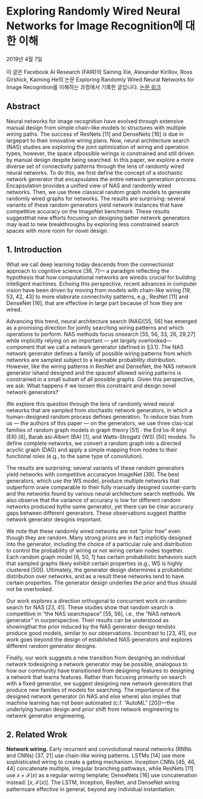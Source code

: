 # Exploring Randomly Wired Neural Networks for Image Recognition에 대한 이해

2019년 4월 7일

이 글은 Facebook AI Research (FAIR)의 Saining Xie, Alexandar Kirillov, Ross Girshick, Kaiming He의 논문 Exploring Randomly Wired Neural Networks for Image Recognition를 이해하는 과정에서 기록한 글입니다. [논문 링크](https://arxiv.org/abs/1904.01569)

## Abstract

Neural  networks  for  image  recognition  have  evolved through  extensive  manual  design  from  simple  chain-like models to structures with multiple wiring paths.  The success  of  ResNets  [11]  and  DenseNets  [16]  is  due  in  largepart to their innovative wiring plans. Now, neural architecture search (NAS) studies are exploring the joint optimization of wiring and operation types,  however,  the space ofpossible wirings is constrained and still driven by manual design despite being searched.  In this paper, we explore a more diverse set of connectivity patterns through the lens of randomly wired neural networks. To do this, we first define the concept of a stochastic network generator that encapsulates the entire network generation process.  Encapsulation provides a unified view of NAS and randomly wired networks.  Then, we use three classical random graph models to generate randomly wired graphs for networks.  The results are surprising: several variants of these random generators  yield  network  instances  that  have  competitive  accuracy on the ImageNet benchmark.  These results suggestthat new efforts focusing on designing better network generators  may  lead  to  new  breakthroughs  by  exploring  less constrained search spaces with more room for novel design.

## 1. Introduction
What  we  call  deep  learning  today  descends  from  the connectionist approach  to  cognitive  science  [38,  7]— a paradigm reflecting the hypothesis that how computational networks  are  wiredis  crucial  for  building  intelligent  machines.  Echoing this perspective, recent advances in computer vision have been driven by moving from models with chain-like wiring [19, 53, 42, 43] to more elaborate connectivity patterns, e.g., ResNet [11] and DenseNet [16], that are effective in large part because of how they are wired. 

Advancing this trend, neural architecture search (NAS)[55,  56]  has  emerged as  a  promising  direction  for  jointly searching  wiring  patterns  and  which  operations  to  perform.  NAS methods focus onsearch [55, 56, 33, 26, 29,27]  while implicitly  relying on  an important — yet  largely overlooked— component that we call a network generator (defined  in  §3.1).   The  NAS  network  generator  defines  a family  of  possible  wiring  patterns  from  which  networks are sampled subject to a learnable probability distribution. However, like the wiring patterns in ResNet and DenseNet, the NAS network generator ishand designed and the spaceof allowed wiring patterns is constrained in a small subset of all possible graphs. Given this perspective, we ask: What happens if we loosen this constraint and design novel network generators?

We explore this question through the lens of randomly wired  neural  networks that  are  sampled  from  stochastic network  generators,  in  which  a  human-designed random process defines  generation.   To  reduce  bias  from  us — the authors of this paper — on the generators, we use three clas-ical families of random graph models in graph theory [51] : the  Erd ̋os-R ́enyi  (ER)  [6],  Barab ́asi-Albert  (BA)  [1],  and Watts-Strogatz (WS) [50] models.  To define complete networks, we convert a random graph into a directed acyclic graph (DAG) and apply a simple mapping from nodes to their functional roles (e.g., to the same type of convolution).

The results are surprising:  several variants of these random generators yield networks with competitive accuracyon  ImageNet  [39]. The  best  generators,  which  use  the WS model, produce multiple networks that outperform orare  comparable  to  their  fully  manually  designed  counter-parts and the networks found by various neural architecture search methods.  We also observe that the variance of accuracy is low for different random networks produced bythe same generator, yet there can be clear accuracy gaps between different generators. These observations suggest thatthe network generator designis important. 

We  note  that  these  randomly  wired  networks  are not “prior  free”  even  though  they  are  random.   Many  strong priors are in fact implicitly designed into the generator, including  the  choice  of  a  particular  rule  and  distribution  to control the probability of wiring or not wiring certain nodes together.  Each random graph model [6, 50, 1] has certain probabilistic behaviors such that sampled graphs likely exhibit certain properties (e.g., WS is highly clustered [50]). Ultimately, the generator design determines a probabilistic distribution over networks, and as a result these networks tend to have certain properties. The generator design underlies the prior and thus should not be overlooked.

Our work explores a direction orthogonal to concurrent work on random search for NAS [23, 41].   These studies show that random search is competitive in “the NAS searchspace” [55, 56], i.e., the “NAS network generator” in ourperspective.   Their  results  can  be  understood  as  showingthat the prior induced by the NAS generator design tendsto  produce  good  models,  similar  to  our  observations. Incontrast  to  [23,  41],  our  work  goes  beyond  the  design  of established NAS generators and explores different random generator designs.

Finally, our work suggests a new transition from designing  an  individual  network  todesigning  a  network  generator may  be  possible,  analogous  to  how  our  community have  transitioned  from  designing  features  to  designing  a network that learns features.  Rather than focusing primarily on search with a fixed generator, we suggest designing new network generators that produce new families of models for searching.  The importance of the designed network generator (in NAS and else where) also implies that machine learning has not been automated (c.f. “AutoML” [20])—the underlying human design and prior shift from network engineering to network generator engineering.

## 2. Related Wrok

**Network wiring.** Early recurrent and convolutional neural networks (RNNs and CNNs) [37, 21] use chain-like wiring patterns. LSTMs  [14]  use  more  sophisticated  wiring  to create a gating mechanism.   Inception CNNs [45, 46, 44] concatenate multiple, irregular branching pathways, while ResNets [11] use $x + \mathcal F(x)$ as a regular wiring template; DenseNets [16] use concatenation instead: $[x, \mathcal F(x)]$.  The LSTM,  Inception,  ResNet,  and  DenseNet  wiring  patternsare effective in general, beyond any individual instantiation.